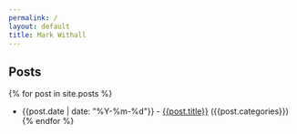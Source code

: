 ```yaml
---
permalink: /
layout: default
title: Mark Withall
---
```

Posts
--


{% for post in site.posts %}
* {{post.date | date: "%Y-%m-%d"}} - [{{post.title}}]({{post.url}}) ({{post.categories}})
{% endfor %}

